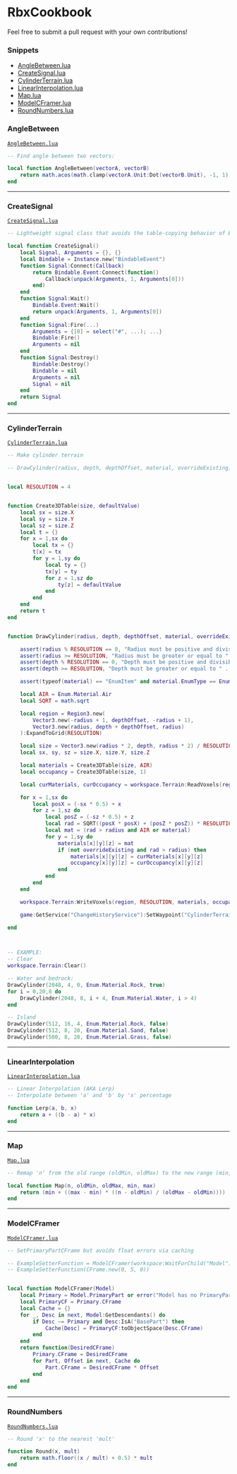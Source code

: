 # RbxCookbook

Feel free to submit a pull request with your own contributions!

### Snippets

 - [AngleBetween.lua](#anglebetween)
 - [CreateSignal.lua](#createsignal)
 - [CylinderTerrain.lua](#cylinderterrain)
 - [LinearInterpolation.lua](#linearinterpolation)
 - [Map.lua](#map)
 - [ModelCFramer.lua](#modelcframer)
 - [RoundNumbers.lua](#roundnumbers)

### AngleBetween
[`AngleBetween.lua`](src/AngleBetween.lua)

```lua
-- Find angle between two vectors:

local function AngleBetween(vectorA, vectorB)
	return math.acos(math.clamp(vectorA.Unit:Dot(vectorB.Unit), -1, 1))
end
```

----------


### CreateSignal
[`CreateSignal.lua`](src/CreateSignal.lua)

```lua
-- Lightweight signal class that avoids the table-copying behavior of BindableEvents

local function CreateSignal()
	local Signal, Arguments = {}, {}
	local Bindable = Instance.new("BindableEvent")
	function Signal:Connect(Callback)
		return Bindable.Event:Connect(function()
			Callback(unpack(Arguments, 1, Arguments[0]))
		end)
	end
	function Signal:Wait()
		Bindable.Event:Wait()
		return unpack(Arguments, 1, Arguments[0])
	end
	function Signal:Fire(...)
		Arguments = {[0] = select("#", ...); ...}
		Bindable:Fire()
		Arguments = nil
	end
	function Signal:Destroy()
		Bindable:Destroy()
		Bindable = nil
		Arguments = nil
		Signal = nil
	end
	return Signal
end

```

----------


### CylinderTerrain
[`CylinderTerrain.lua`](src/CylinderTerrain.lua)

```lua
-- Make cylinder terrain

-- DrawCylinder(radius, depth, depthOffset, material, overrideExisting)


local RESOLUTION = 4


function Create3DTable(size, defaultValue)
	local sx = size.X
	local sy = size.Y
	local sz = size.Z
	local t = {}
	for x = 1,sx do
		local tx = {}
		t[x] = tx
		for y = 1,sy do
			local ty = {}
			tx[y] = ty
			for z = 1,sz do
				ty[z] = defaultValue
			end
		end
	end
	return t
end


function DrawCylinder(radius, depth, depthOffset, material, overrideExisting)

	assert(radius % RESOLUTION == 0, "Radius must be positive and divisible by " .. RESOLUTION)
	assert(radius >= RESOLUTION, "Radius must be greater or equal to " .. RESOLUTION)
	assert(depth % RESOLUTION == 0, "Depth must be positive and divisible by " .. RESOLUTION)
	assert(depth >= RESOLUTION, "Depth must be greater or equal to " .. RESOLUTION)

	assert(typeof(material) == "EnumItem" and material.EnumType == Enum.Material, "Material must be a Material enum value")

	local AIR = Enum.Material.Air
	local SQRT = math.sqrt

	local region = Region3.new(
		Vector3.new(-radius + 1, depthOffset, -radius + 1),
		Vector3.new(radius, depth + depthOffset, radius)
	):ExpandToGrid(RESOLUTION)

	local size = Vector3.new(radius * 2, depth, radius * 2) / RESOLUTION
	local sx, sy, sz = size.X, size.Y, size.Z

	local materials = Create3DTable(size, AIR)
	local occupancy = Create3DTable(size, 1)

	local curMaterials, curOccupancy = workspace.Terrain:ReadVoxels(region, RESOLUTION)

	for x = 1,sx do
		local posX = (-sx * 0.5) + x
		for z = 1,sz do
			local posZ = (-sz * 0.5) + z
			local rad = SQRT((posX * posX) + (posZ * posZ)) * RESOLUTION
			local mat = (rad > radius and AIR or material)
			for y = 1,sy do
				materials[x][y][z] = mat
				if (not overrideExisting and rad > radius) then
					materials[x][y][z] = curMaterials[x][y][z]
					occupancy[x][y][z] = curOccupancy[x][y][z]
				end
			end
		end
	end

	workspace.Terrain:WriteVoxels(region, RESOLUTION, materials, occupancy)

	game:GetService("ChangeHistoryService"):SetWaypoint("CylinderTerrain")

end



-- EXAMPLE:
-- Clear
workspace.Terrain:Clear()

-- Water and bedrock:
DrawCylinder(2048, 4, 0, Enum.Material.Rock, true)
for i = 0,20,8 do
	DrawCylinder(2048, 8, i + 4, Enum.Material.Water, i > 4)
end

-- Island
DrawCylinder(512, 16, 4, Enum.Material.Rock, false)
DrawCylinder(512, 8, 20, Enum.Material.Sand, false)
DrawCylinder(500, 8, 28, Enum.Material.Grass, false)
```

----------


### LinearInterpolation
[`LinearInterpolation.lua`](src/LinearInterpolation.lua)

```lua
-- Linear Interpolation (AKA Lerp)
-- Interpolate between 'a' and 'b' by 'x' percentage

function Lerp(a, b, x)
	return a + ((b - a) * x)
end
```

----------


### Map
[`Map.lua`](src/Map.lua)

```lua
-- Remap 'n' from the old range (oldMin, oldMax) to the new range (min, max)

local function Map(n, oldMin, oldMax, min, max)
	return (min + ((max - min) * ((n - oldMin) / (oldMax - oldMin))))
end
```

----------


### ModelCFramer
[`ModelCFramer.lua`](src/ModelCFramer.lua)

```lua
-- SetPrimaryPartCFrame but avoids float errors via caching

-- ExampleSetterFunction = ModelCFramer(workspace:WaitForChild("Model"))
-- ExampleSetterFunction(CFrame.new(0, 5, 0))


local function ModelCFramer(Model)
	local Primary = Model.PrimaryPart or error("Model has no PrimaryPart")
	local PrimaryCF = Primary.CFrame
	local Cache = {}
	for _, Desc in next, Model:GetDescendants() do
		if Desc ~= Primary and Desc:IsA("BasePart") then
			Cache[Desc] = PrimaryCF:toObjectSpace(Desc.CFrame)
		end
	end
	return function(DesiredCFrame)
		Primary.CFrame = DesiredCFrame
		for Part, Offset in next, Cache do
			Part.CFrame = DesiredCFrame * Offset
		end
	end
end

```

----------


### RoundNumbers
[`RoundNumbers.lua`](src/RoundNumbers.lua)

```lua
-- Round 'x' to the nearest 'mult'

function Round(x, mult)
	return math.floor((x / mult) + 0.5) * mult
end
```
